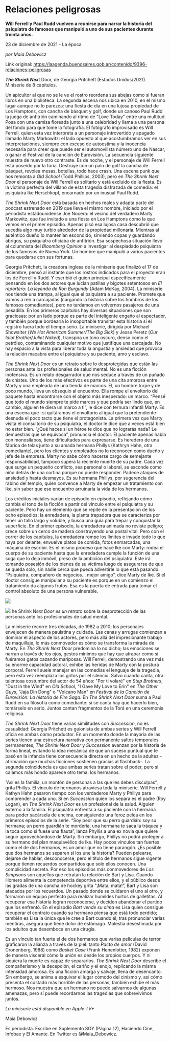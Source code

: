 # Relaciones peligrosas

**Will Ferrell y Paul Rudd vuelven a reunirse para narrar la historia del psiquiatra de famosos que manipuló a uno de sus pacientes durante treinta años.**

23 de diciembre de 2021 - La época

_por Maia Debowicz_

Link original: https://laagenda.buenosaires.gob.ar/contenido/9396-relaciones-peligrosas



*****The Shrink Nex*****t Door, de Georgia Pritchett (Estados Unidos/2021). Miniserie de 8 capítulos.




Un apicultor al que no se le ve el rostro reordena sus abejas como si fueran libros en una biblioteca. La segunda escena nos ubica en 2010, en el mismo lugar aunque no lo parezca: una fiesta de día en una lujosa propiedad de Los Hamptons, con cancha de básquet y golf, donde un canoso Paul Rudd la juega de anfitrión caminando al ritmo de "Love Today" entre una multitud. Posa con una camisa floreada junto a una celebridad y llama a una persona del fondo para que tome la fotografía. El fotógrafo improvisado es Will Ferrell, quien esta vez interpreta a un personaje introvertido y apagado llamado Marty Markowitz: el lado opuesto al que acostumbramos ver en sus interpretaciones, siempre con exceso de autoestima y la inocencia necesaria para creer que puede ser el automovilista número uno de Nascar, o ganar el Festival de la canción de Eurovisión. La secuencia siguiente muestra de nuevo otro contraste. Es de noche, y el personaje de Will Ferrell está poseído por la furia. Destruye con un palo de golf la cancha de básquet, revolea mesas, botellas, todo hace crash. Una escena punk que nos remonta a *Old School* (Todd Phillips, 2003), pero en *The Shrink Next Door* el personaje de Will Ferrell es solitario y está excluido de la fiesta. Es la víctima perfecta del villano de esta tragedia disfrazada de comedia: el psiquiatra Ike Herschkopf, encarnado por un inusual Paul Rudd.




*The Shrink Next Door* está basada en hechos reales y adapta parte del podcast estrenado en 2019 que lleva el mismo nombre, iniciado por el periodista estadounidense Joe Nocera: el vecino del verdadero Marty Markowitz, que fue invitado a una fiesta en Los Hamptons como la que vemos en el primer episodio. Apenas pisó esa lujosa casa descubrió que sucedía algo muy turbio alrededor de la propiedad millonaria. Mientras al auténtico dueño lo mantenían escondido, sirviendo copas y guardando abrigos, su psiquiatra oficiaba de anfitrión. Esa sospechosa situación llevó al columnista del *Bloomberg Opinion* a investigar al despiadado psiquiatra de los famosos de Nueva York. Un hombre que manipuló a varios pacientes para quedarse con sus fortunas.




Georgia Pritchett, la creadora inglesa de la miniserie que finalizó el 17 de diciembre, pensó al instante que los rostros indicados para el proyecto eran los de Ferrell y Rudd. Y escribió el guion principal específicamente pensando en los dos actores que lucían patillas y bigotes setentosos en *El reportero: La leyenda de Ron Burgundy* (Adam McKay, 2004). La miniserie nos tiende una trampa, al igual que el psiquiatra a su paciente. Promete que vamos a reír a carcajadas (cargando la historia sobre los hombros de los famosos comediantes), pero no tardamos en volvernos pasajeros de una pesadilla. En los primeros capítulos hay diversas situaciones que son graciosas: por un lado porque es parte del inteligente engaño al espectador, y también porque bordearía lo insoportable transitar esta historia si el registro fuera todo el tiempo serio. La miniserie, dirigida por Michael Showalter (*We Hot American Summer/The Big Sick*) y Jesse Peretz (*Our Idiot Brother/Juliet Naked*), transpira un tono oscuro, denso como el petróleo, contaminando cualquier motivo que justifique una carcajada. No hay espacio a la vista para liberar toda la angustia y ansiedad que provoca la relación macabra entre el psiquiatra y su paciente, amo y esclavo.




*The Shrink Next Door* es un retrato sobre lo desprotegidas que están las personas ante los profesionales de salud mental. No es una ficción inofensiva. Es un relato desgarrador que nos seduce a través de un puñado de chistes. Uno de los más efectivos es parte de una cita amorosa entre Marty y una empleada de una tienda de marcos. Él, un hombre torpe y de poco mundo, lleva un obsequio al encuentro. Ella rompe el envoltorio del paquete hasta encontrarse con el objeto más inesperado: un marco. “Pensé que todo el mundo siempre te pide marcos y que podría ser lindo que, en cambio, alguien te diera un marco a ti”, le dice con ternura infantil Marty. Es una escena que -si quitáramos el envoltorio al igual que la pretendiente- desnuda el poco tacto que tiene el protagonista. La primera vez que Marty visita el consultorio de su psiquiatra, el doctor le dice que a veces está bien no estar bien. “¿Qué haces si un héroe te dice que no lograrás nada? Le demuestras que se equivoca”, pronuncia el doctor. El paciente apenas habla con monosílabos, tiene dificultades para expresarse. Es heredero de una fábrica de telas junto a su amada hermana Phillys (Kathryn Hahn, otra comediante), pero los clientes y empleados no lo reconocen como dueño y jefe de la empresa. Marty no sabe cómo hacerse cargo de semejante responsabilidad, tampoco supera la reciente muerte de su padre. Cada vez que surge un pequeño conflicto, sea personal o laboral, se esconde como niño detrás de una cortina porque no puede responder. Padece ataques de ansiedad y hasta desmayos. Es su hermana Phillys, por sugerencia del rabino del templo, quien convence a Marty de empezar un tratamiento con Ike, sin saber que ese encuentro arruinaría la vida de los hermanos.




Los créditos iniciales varían de episodio en episodio, reflejando cómo cambia el tono de la ficción a partir del vínculo entre el psiquiatra y su paciente. Pero hay un elemento que se repite en la presentación de los ocho episodios: la enredadera, la planta trepadora que se caracteriza por tener un tallo largo y voluble, y busca una guía para trepar y conquistar la superficie. En el primer episodio, la enredadera animada no reviste peligro; crece sobre un cerco de madera construyendo una postal vital. Pero con el correr de los capítulos, la enredadera rompe los límites e invade todo lo que haya por delante; envuelve platos de comida, fotos enmarcadas, una máquina de escribir. Es el mismo proceso que hace Ike con Marty: rodea el cuerpo de su paciente hasta que la enredadera cumple la función de una soga que lo deja inmóvil, preso de la ambición del psiquiatra. Este irá tomando posesión de los bienes de su víctima luego de asegurarse de que se queda solo, sin nadie cerca que pueda advertirle lo que está pasando. “Psiquiatra, compañero de negocios… mejor amigo”, dice Marty de Ike. Si el doctor consigue manipular a su paciente es porque en un comienzo el tratamiento da algunos frutos. Esa es la puerta de entrada para tomar el control absoluto de una persona vulnerable.




[![](https://img.youtube.com/vi/PgZz36uZtg4/0.jpg)](https://www.youtube.com/watch?v=PgZz36uZtg4)




![](https://cdn.feater.me/files/images/128735/fd9d6419-2e8f-4efe-8b34-8036011f176e.jpg)
he Shrink N*ext Door es un retrat*o sobre la desprotección de las personas ante los profesionales de salud mental.
 



La miniserie recorre tres décadas, de 1982 a 2010; los personajes envejecen de manera paulatina y cuidada. Las canas y arrugas comienzan a dominar el aspecto de los actores, pero más allá del impresionante trabajo de maquillaje, lo más conmovedor es cómo se transforma la mirada de Marty. En *The Shrink Next Door* predomina lo no dicho; las emociones se narran a través de los ojos, gestos mínimos que hay que atrapar como si fuéramos gatos cazando mariposas. Will Ferrell, demostrando una vez más su enorme capacidad actoral, exhibe las heridas de Marty con la postura corporal. Ferrell suele manejar en las comedias el lenguaje de la tragedia, pero esta vez reemplaza los gritos por el silencio. Salvo cuando canta, otra talentosa costumbre del actor de 54 años: "Por ti volaré" en *Step Brothers*, "Dust in the Wind" en *Old School*, "I Gave My Love to Erin" en *The Other Guys*, "Jaja Din Dong" o "Volcano Man" en *Festival de la Canción de Eurovisión: La historia de Fire Saga*. En *The Shrink Next Door* suma a Paul Rudd en su filosofía como comediante: si se canta hay que hacerlo bien, tomárselo en serio. Juntos cantan fragmentos de la Torá en una ceremonia religiosa.




*The Shrink Next Door* tiene varias similitudes con *Succession*, no es casualidad: Georgia Pritchett es guionista de ambas series y Will Ferrell oficia en ambas como productor. En un momento donde la mayoría de las series tienen una estructura narrativa con permanente saltos temporales permanentes, *The Shrink Next Door* y *Succession* avanzan por la historia de forma lineal, evitando la idea mecánica de que un suceso puntual que te pasó en la infancia tiene consecuencia directa en un hecho de la adultez -afirmación que muchas ficciones sostienen gracias al flashback-. La segunda coincidencia es que ambas series tratan sobre el poder, pero si calamos más hondo aparece otro tema: los hermanos.




“Así es la familia, un montón de personas a las que les debes disculpas”, grita Phillys. El vínculo de hermanos atraviesa toda la miniserie. Will Ferrell y Kathyn Hahn pasaron tiempo con los verdaderos Marty y Phillys para comprender a cada uno. Si en *Succession* quien los separa es el padre (Roy Logan), en *The Shrink Next Door* es un profesional de la salud. Alguien externo a la familia. El psiquiatra enfrenta a su paciente con la hermana para poder sacársela de encima, consiguiendo una feroz pelea en los primeros episodios de la serie. “Soy peor que su perro guardián: soy su hermana; un perro guardián te mordería, una hermana te saca la tráquea y la toca como si fuese una flauta”, lanza Phyllis a una ex novia que quiere seguir aprovechándose de Marty. Sin embargo, Phillys no podrá proteger a su hermano del plan maquiavélico de Ike. Hay pocos vínculos tan fuertes como el de dos hermanos, es un amor que no tiene parangón. ¿Es posible que dos hermanos se separen si los une la historia? Pueden pelearse, dejarse de hablar, desconocerse, pero el título de hermanos sigue vigente porque tienen recuerdos compartidos que solo ellos conocen. Una complicidad secreta. Por eso los episodios más conmovedores de *Los Simpsons* son aquellos que retratan la relación de Bart y Lisa. Cuando Homero alimenta la competencia deportiva entre ellos, y el público desde las gradas de una cancha de hockey grita “¡Mata, mata!”, Bart y Lisa son atacados por los recuerdos. Un pasado donde se cuidaron el uno al otro, y formaron un equipo perfecto para realizar humildes hurtos de galletitas. Al recuperar esa historia logran reconocerse, y deciden abandonar el partido que los enfrentó. En el episodio *Bart vende su alma* es Lisa quien consigue recuperar el contrato cuando su hermano piensa que está todo perdido; también es Lisa la única que le cree a Bart cuando él, tras pronunciar varias mentiras, asegura que tiene dolor de estómago. Molestia desestimada por los adultos que desemboca en una cirugía.




Es un vínculo tan fuerte el de dos hermanos que varias películas de terror graficaron la alianza a través de la piel: tanto *Pacto de amor* (David Cronenberg, 1988) como *Basket Case* (Frank Henenlotter, 1982) exponen de manera visceral cómo la unión es desde los propios cuerpos. Y ni siquiera la muerte es capaz de separarlos. *The Shrink Next Door* describe el compañerismo y la decepción, el cariño y el enojo, replicando la misma intensidad amorosa. Es una ficción amarga y salvaje, llena de desencanto. Sin embargo, se anima a esquivar el lugar cómodo del cinismo y, así cómo presenta el costado más horrible de las personas, también exhibe el más hermoso. Nos muestra que un hermano no puede salvarnos de algunas amenazas, pero sí puede recordarnos las tragedias que sobrevivimos juntos.




*La miniserie está disponible en Apple TV+*




Maia Debowicz




Es periodista. Escribe en Suplemento SOY (Página 12), Haciendo Cine, Infobae y El Amante. En Twitter es @Maia\_Debowicz.



